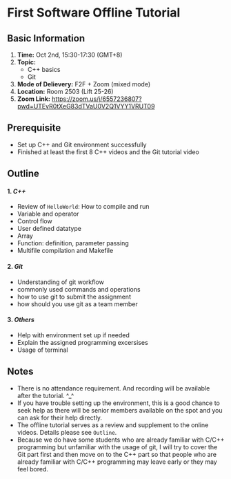 # **First Software Offline Tutorial**

## **Basic Information**

1. **Time:** Oct 2nd, 15:30-17:30 (GMT+8)
2. **Topic:**
   * C++ basics
   * Git
3. **Mode of Delievery:** F2F + Zoom (mixed mode)
4. **Location:** Room 2503 (Lift 25-26)
5. **Zoom Link:** https://zoom.us/j/6557236807?pwd=UTEvR0tXeG83dTVaU0V2Q1VYY1VRUT09

## **Prerequisite**

* Set up C++ and Git environment successfully
* Finished at least the first 8 C++ videos and the Git tutorial video

## **Outline**

#### 1. *C++*

* Review of `HelloWorld`: How to compile and run
* Variable and operator
* Control flow
* User defined datatype
* Array
* Function: definition, parameter passing
* Multifile compilation and Makefile

#### 2. *Git*

* Understanding of git workflow
* commonly used commands and operations
* how to use git to submit the assignment
* how should you use git as a team member

#### 3. *Others*

* Help with environment set up if needed
* Explain the assigned programming excersises
* Usage of terminal

## **Notes**

* There is no attendance requirement. And recording will be available after the tutorial. ^_^
* If you have trouble setting up the environment, this is a good chance to seek help as there will be senior members available on the spot and you can ask for their help directly.
* The offline tutorial serves as a review and supplement to the online videos. Details please see `Outline`.
* Because we do have some students who are already familiar with C/C++ programming but unfamiliar with the usage of git, I will try to cover the Git part first and then move on to the C++ part so that people who are already familiar with C/C++ programming may leave early or they may feel bored.
